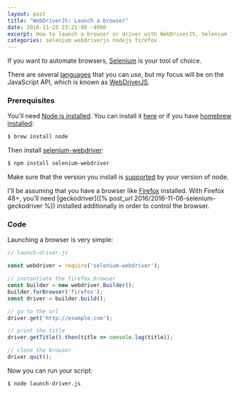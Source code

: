 ```yaml
---
layout: post
title: "WebDriverJS: Launch a browser"
date: 2016-11-25 23:21:00 -4000
excerpt: How to launch a browser or driver with WebDriverJS, Selenium for Node.js.
categories: selenium webdriverjs nodejs firefox
---
```


If you want to automate browsers, [Selenium](http://www.seleniumhq.org) is your tool of choice.

There are several [languages](https://github.com/SeleniumHQ/selenium#documentation) that you can use, but my focus will be on the JavaScript API, which is known as [WebDriverJS](https://github.com/SeleniumHQ/selenium/wiki/WebDriverJs).

### Prerequisites

You'll need [Node.js installed](https://www.youtube.com/watch?v=F2uovvU-dLA). You can install it [here](https://nodejs.org) or if you have [homebrew installed](https://www.youtube.com/watch?v=44FhlEiMEpU):

```sh
$ brew install node
```

Then install [selenium-webdriver](https://www.npmjs.com/package/selenium-webdriver):

```sh
$ npm install selenium-webdriver
```

Make sure that the version you install is [supported](https://www.npmjs.com/package/selenium-webdriver#user-content-node-support-policy) by your version of node.

I'll be assuming that you have a browser like [Firefox](https://www.mozilla.org/firefox) installed. With Firefox 48+, you'll need [geckodriver]({% post_url 2016/2016-11-06-selenium-geckodriver %}) installed additionally in order to control the browser.

### Code

Launching a browser is very simple:

```js
// launch-driver.js

const webdriver = require('selenium-webdriver');

// instantiate the firefox browser
const builder = new webdriver.Builder();
builder.forBrowser('firefox');
const driver = builder.build();

// go to the url
driver.get('http://example.com');

// print the title
driver.getTitle().then(title => console.log(title));

// close the browser
driver.quit();
```

Now you can run your script:

```sh
$ node launch-driver.js
```
